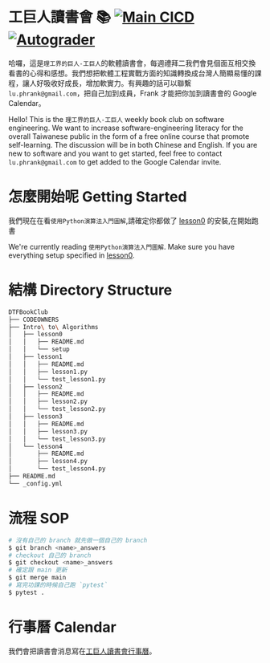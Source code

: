
# 工巨人讀書會 📚 [![Main CICD](https://github.com/bootyburglar/DTFBookClub/actions/workflows/main.yml/badge.svg)](https://github.com/bootyburglar/DTFBookClub/actions/workflows/main.yml) [![Autograder](https://github.com/bootyburglar/DTFBookClub/actions/workflows/autograder.yml/badge.svg?branch=answers)](https://github.com/bootyburglar/DTFBookClub/actions/workflows/autograder.yml)
哈囉，這是`理工界的巨人-工巨人`的軟體讀書會，每週禮拜二我們會見個面互相交換看書的心得和感想。我們想把軟體工程實戰方面的知識轉換成台灣人簡顯易懂的課程，讓人好吸收好成長，增加軟實力。有興趣的話可以聯繫 `lu.phrank@gmail.com`，把自己加到成員，Frank 才能把你加到讀書會的 Google Calendar。

Hello! This is the `理工界的巨人-工巨人` weekly book club on software engineering. We want to increase software-engineering literacy for the overall Taiwanese public in the form of a free online course that promote self-learning. The discussion will be in both Chinese and English. If you are new to software and you want to get started, feel free to contact `lu.phrank@gmail.com` to get added to the Google Calendar invite.

# 怎麼開始呢 Getting Started
我們現在在看`使用Python演算法入門圖解`,請確定你都做了 [lesson0](Intro&#32;to&#32;Algorithms/lesson0/README.md) 的安裝,在開始跑書

We're currently reading `使用Python演算法入門圖解`. Make sure you have everything setup specified in [lesson0](Intro&#32;to&#32;Algorithms/lesson0/README.md).

# 結構 Directory Structure
```bash
DTFBookClub
├── CODEOWNERS
├── Intro\ to\ Algorithms
│   ├── lesson0
│   │   ├── README.md
│   │   └── setup
│   ├── lesson1
│   │   ├── README.md
│   │   ├── lesson1.py
│   │   └── test_lesson1.py
│   ├── lesson2
│   │   ├── README.md
│   │   ├── lesson2.py
│   │   └── test_lesson2.py
│   ├── lesson3
│   │   ├── README.md
│   │   ├── lesson3.py
│   │   └── test_lesson3.py
│   └── lesson4
│       ├── README.md
│       ├── lesson4.py
│       └── test_lesson4.py
├── README.md
└── _config.yml

```
# 流程 SOP
```bash
# 沒有自己的 branch 就先做一個自己的 branch
$ git branch <name>_answers
# checkout 自己的 branch
$ git checkout <name>_answers
# 確定跟 main 更新
$ git merge main
# 寫完功課的時候自己跑 `pytest`
$ pytest .
```
# 行事曆 Calendar
我們會把讀書會消息寫在[工巨人讀書會行事曆](https://docs.google.com/document/d/1Mw8czzSHou0IzPl497NTWoh2JsW_cphIxfXHlWq0YsE/edit?usp=sharing)。
